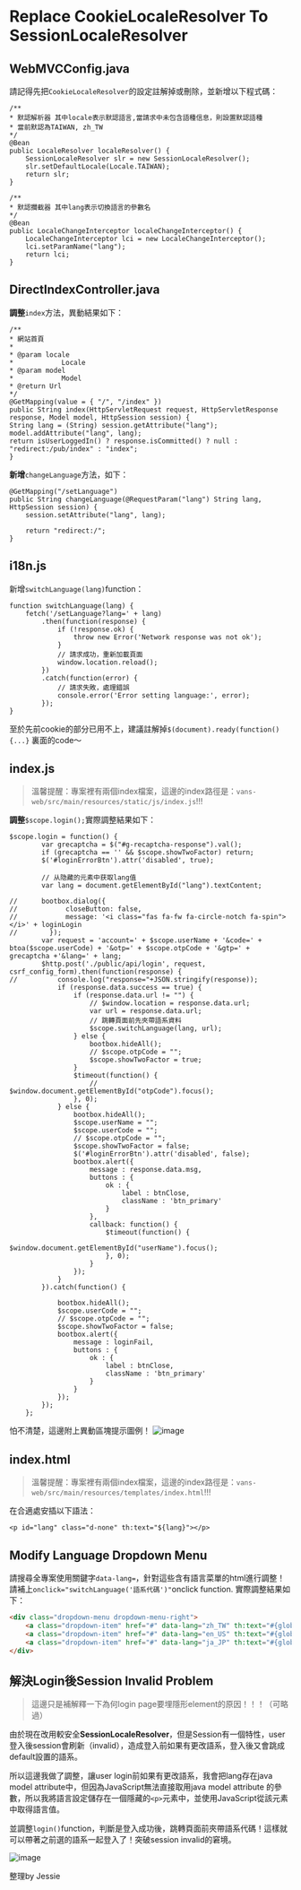 # Replace CookieLocaleResolver To SessionLocaleResolver

## WebMVCConfig.java
請記得先把`CookieLocaleResolver`的設定註解掉或刪除，並新增以下程式碼：
```
/**
* 默認解析器 其中locale表示默認語言,當請求中未包含語種信息，則設置默認語種
* 當前默認為TAIWAN, zh_TW
*/   
@Bean
public LocaleResolver localeResolver() {
    SessionLocaleResolver slr = new SessionLocaleResolver();
    slr.setDefaultLocale(Locale.TAIWAN);
    return slr;
}
    
/**
* 默認攔截器 其中lang表示切換語言的參數名
*/
@Bean
public LocaleChangeInterceptor localeChangeInterceptor() {
    LocaleChangeInterceptor lci = new LocaleChangeInterceptor();
    lci.setParamName("lang");
    return lci;
}
```

## DirectIndexController.java
**調整**`index`方法，異動結果如下：
```
/**
* 網站首頁
* 
* @param locale
*            Locale
* @param model
*            Model
* @return Url
*/
@GetMapping(value = { "/", "/index" })
public String index(HttpServletRequest request, HttpServletResponse response, Model model, HttpSession session) {
String lang = (String) session.getAttribute("lang");
model.addAttribute("lang", lang);
return isUserLoggedIn() ? response.isCommitted() ? null : "redirect:/pub/index" : "index";
}
```

**新增**`changeLanguage`方法，如下：
```
@GetMapping("/setLanguage")
public String changeLanguage(@RequestParam("lang") String lang, HttpSession session) {
    session.setAttribute("lang", lang);

    return "redirect:/";
}
```

## i18n.js
新增`switchLanguage(lang)`function：
```
function switchLanguage(lang) {
    fetch('/setLanguage?lang=' + lang)
        .then(function(response) {
            if (!response.ok) {
                throw new Error('Network response was not ok');
            }
            // 請求成功，重新加載頁面
            window.location.reload();
        })
        .catch(function(error) {
            // 請求失敗，處理錯誤
            console.error('Error setting language:', error);
        });
}
```

至於先前cookie的部分已用不上，建議註解掉`$(document).ready(function() {...}`    裏面的code～


## index.js
> 溫馨提醒：專案裡有兩個index檔案，這邊的index路徑是：`vans-web/src/main/resources/static/js/index.js`!!!

**調整**`$scope.login();`實際調整結果如下：
```
$scope.login = function() {
		var grecaptcha = $("#g-recaptcha-response").val();
		if (grecaptcha == '' && $scope.showTwoFactor) return;
		$('#loginErrorBtn').attr('disabled', true);

		// 从隐藏的元素中获取lang值
		var lang = document.getElementById("lang").textContent;

//		bootbox.dialog({
//            closeButton: false,
//            message: '<i class="fas fa-fw fa-circle-notch fa-spin"></i>' + loginLogin
//        });
		var request = 'account=' + $scope.userName + '&code=' + btoa($scope.userCode) + '&otp=' + $scope.otpCode + '&gtp=' + grecaptcha +'&lang=' + lang;
		$http.post('./public/api/login', request, csrf_config_form).then(function(response) {
//			console.log("response="+JSON.stringify(response));
			if (response.data.success == true) {
				if (response.data.url != "") {
					// $window.location = response.data.url;
					var url = response.data.url;
					// 跳轉頁面前先夾帶語系資料
					$scope.switchLanguage(lang, url);
				} else {
					bootbox.hideAll();
					// $scope.otpCode = "";
					$scope.showTwoFactor = true;
				}
				$timeout(function() {
					// $window.document.getElementById("otpCode").focus();
				}, 0); 
			} else {
				bootbox.hideAll();
				$scope.userName = "";
				$scope.userCode = "";
				// $scope.otpCode = "";
				$scope.showTwoFactor = false;
				$('#loginErrorBtn').attr('disabled', false);
				bootbox.alert({
					message : response.data.msg,
					buttons : {
						ok : {
							label : btnClose,
							className : 'btn_primary'
						}
					},
					callback: function() {
						$timeout(function() {
							$window.document.getElementById("userName").focus();
						}, 0); 
					}
				});
			}
		}).catch(function() {

			bootbox.hideAll();
			$scope.userCode = "";
			// $scope.otpCode = "";
			$scope.showTwoFactor = false;
			bootbox.alert({
				message : loginFail,
				buttons : {
					ok : {
						label : btnClose,
						className : 'btn_primary'
					}
				}
			});
		});
	};

```
怕不清楚，這邊附上異動區塊提示圖例！
![image](https://github.com/Jessie1026/MyNotes/assets/99180553/1a7c0317-8dd1-48f3-b781-576f147c04be)



## index.html
> 溫馨提醒：專案裡有兩個index檔案，這邊的index路徑是：`vans-web/src/main/resources/templates/index.html`!!!

在合適處安插以下語法：
```
<p id="lang" class="d-none" th:text="${lang}"></p>
```

## Modify Language Dropdown Menu
請搜尋全專案使用關鍵字`data-lang=`，針對這些含有語言菜單的html進行調整！請補上`onclick="switchLanguage('語系代碼')"`onclick function.
實際調整結果如下：
```html
<div class="dropdown-menu dropdown-menu-right">
    <a class="dropdown-item" href="#" data-lang="zh_TW" th:text="#{globalLanguageZhTw}" onclick="switchLanguage('zh_TW')"></a>
    <a class="dropdown-item" href="#" data-lang="en_US" th:text="#{globalLanguageEnUs}" onclick="switchLanguage('en_US')"></a>
    <a class="dropdown-item" href="#" data-lang="ja_JP" th:text="#{globalLanguageJaJp}" onclick="switchLanguage('ja_JP')"></a>
</div>
```



## 解決Login後Session Invalid Problem
> 這邊只是補解釋一下為何login page要埋隱形element的原因！！！（可略過）

由於現在改用較安全**SessionLocaleResolver**，但是Session有一個特性，user登入後session會刷新（invalid），造成登入前如果有更改語系，登入後又會跳成default設置的語系。

所以這邊我做了調整，讓user login前如果有更改語系，我會把lang存在java model attribute中，但因為JavaScript無法直接取用java model attribute 的參數，所以我將語言設定儲存在一個隱藏的`<p>`元素中，並使用JavaScript從該元素中取得語言值。

並調整`login()`function，判斷是登入成功後，跳轉頁面前夾帶語系代碼！這樣就可以帶著之前選的語系一起登入了！突破session invalid的窘境。

![image](https://github.com/Jessie1026/MyNotes/assets/99180553/a0d80bf0-dd3f-4f03-8b20-30dfecfbd517)




整理by Jessie






